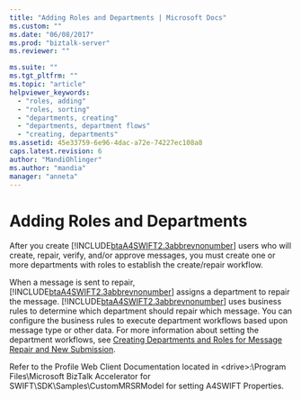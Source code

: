 ```yaml
---
title: "Adding Roles and Departments | Microsoft Docs"
ms.custom: ""
ms.date: "06/08/2017"
ms.prod: "biztalk-server"
ms.reviewer: ""

ms.suite: ""
ms.tgt_pltfrm: ""
ms.topic: "article"
helpviewer_keywords: 
  - "roles, adding"
  - "roles, sorting"
  - "departments, creating"
  - "departments, department flows"
  - "creating, departments"
ms.assetid: 45e33759-6e96-4dac-a72e-74227ec108a8
caps.latest.revision: 6
author: "MandiOhlinger"
ms.author: "mandia"
manager: "anneta"
---
```

# Adding Roles and Departments
After you create [!INCLUDE[btaA4SWIFT2.3abbrevnonumber](../../includes/btaa4swift2-3abbrevnonumber-md.md)] users who will create, repair, verify, and/or approve messages, you must create one or more departments with roles to establish the create/repair workflow.  
  
 When a message is sent to repair, [!INCLUDE[btaA4SWIFT2.3abbrevnonumber](../../includes/btaa4swift2-3abbrevnonumber-md.md)] assigns a department to repair the message. [!INCLUDE[btaA4SWIFT2.3abbrevnonumber](../../includes/btaa4swift2-3abbrevnonumber-md.md)] uses business rules to determine which department should repair which message. You can configure the business rules to execute department workflows based upon message type or other data. For more information about setting the department workflows, see [Creating Departments and Roles for Message Repair and New Submission](../../adapters-and-accelerators/accelerator-swift/creating-departments-and-roles-for-message-repair-and-new-submission.md).  
  
 Refer to the Profile Web Client Documentation located in \<drive>:\Program Files\Microsoft BizTalk Accelerator for SWIFT\SDK\Samples\CustomMRSRModel for setting A4SWIFT Properties.